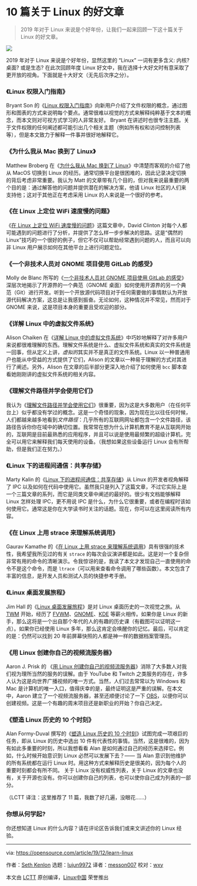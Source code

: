 [#]: collector: "lujun9972"
[#]: translator: "messon007"
[#]: reviewer: "wxy"
[#]: publisher: "wxy"
[#]: url: "https://linux.cn/article-12035-1.html"
[#]: subject: "10 articles to learn Linux your way"
[#]: via: "https://opensource.com/article/19/12/learn-linux"
[#]: author: "Seth Kenlon https://opensource.com/users/seth"

10 篇关于 Linux 的好文章
=======

> 2019 年对于 Linux 来说是个好年份，让我们一起来回顾一下这十篇关于 Linux 的好文章。

![](https://img.linux.net.cn/data/attachment/album/202003/25/115447rrjfuufccumf0oz6.jpg)

2019 年对于 Linux 来说是个好年份，显然这里的 “Linux” 一词有更多含义: 内核? 桌面? 或是生态? 在此次回顾年度 Linux 好文中，我在选择十大好文时有意采取了更开放的视角。下面就是十大好文（无先后次序之分）。

### 《Linux 权限入门指南》

Bryant Son 的《[Linux 权限入门指南][2]》向新用户介绍了文件权限的概念，通过图形和图表的方式来说明每个要点。通常很难以视觉的方式来解释纯粹基于文本的概念，而本文则对可视方式学习的人非常友好。 Bryant 在讲述时也很专注主题。关于文件权限的任何阐述都可能引出几个相关主题（例如所有权和访问控制列表等），但是本文致力于解释一件事并很好地解释它。

### 《为什么我从 Mac 换到了 Linux》

Matthew Broberg 在《[为什么我从 Mac 换到了 Linux][3]》中清楚而客观的介绍了他从 MacOS 切换到 Linux 的经历。通常切换平台是很困难的，因此记录决定切换的背后考虑非常重要。我认为 Matt 的文章带有几个目的，但对我来说最重要的两个目的是：通过解答他的问题并提供潜在的解决方案，他请 Linux 社区的人们来支持他；这对于其他正在考虑采用 Linux 的人来说是一个很好的参考。

### 《在 Linux 上定位 WiFi 速度慢的问题》

《[在 Linux 上定位 WiFi 速度慢的问题][4]》这篇文章中，David Clinton 对每个人都可能遇到的问题进行了分析，并提供了怎么样一步步解决的思路。这是“偶然的 Linux”技巧的一个很好的例子，但它不仅可以帮助经常遇到问题的人，而且可以向非 Linux 用户展示如何在其他平台上进行问题定位。

### 《一个非技术人员对 GNOME 项目使用 GitLab 的感受》

Molly de Blanc 所写的《[一个非技术人员对 GNOME 项目使用 GitLab 的感受][5]》深层次地揭示了开源界的一个典范（GNOME 桌面）如何使用开源界的另一个典范（Git）进行开发。听到一个开放源代码项目对于任何需要做的事情默认为开放源代码解决方案，这总是让我感到振奋。无论如何，这种情况并不常见，然而对于 GNOME 来说，这是项目本身的重要且受欢迎的部分。

### 《详解 Linux 中的虚拟文件系统》

Alison Chaiken 在《[详解 Linux 中的虚拟文件系统][6]》中巧妙地解释了对许多用户来说都很难理解的东西。理解文件系统是什么、虚拟文件系统和真实的文件系统是一回事，但从定义上讲，*虚拟的*其实并不是真正的文件系统。Linux 以一种普通用户也能从中受益的方式提供了它们，Alison 的文章以一种易于理解的方式对其进行了阐述。另外，Alison 在文章的后半部分更深入地介绍了如何使用 `bcc` 脚本查看她刚刚讲的虚拟文件系统的相关内容。

### 《理解文件路径并学会使用它们》

我认为《[理解文件路径并学会使用它们][7]》很重要，因为这是大多数用户（在任何平台上）似乎都没有学过的概念。这是一个奇怪的现象，因为现在比以往任何时候，人们都越来越多地看到*文件路徑*：几乎所有的互联网网址都包含一个文件路径，该路径告诉你你在域中的确切位置。我常常在想为什么计算机教育不是从互联网开始的，互联网是目前最熟悉的应用程序，并且可以说是使用最频繁的超级计算机，完全可以用它来解释我们每天使用的设备。（我想如果这些设备运行 Linux 会有所帮助，但是我们正在努力。）

### 《Linux 下的进程间通信：共享存储》

Marty Kalin 的《[Linux 下的进程间通信：共享存储][8]》从 Linux 的开发者视角解释了 IPC 以及如何在代码中使用它。虽然我只是列入了这篇文章，不过它实际上是一个三篇文章的系列，而它是同类文章中阐述的最好的。很少有文档能够解释 Linux 怎样处理 IPC，更不用说 IPC 是什么，为什么它很重要，或者在编程时该如何使用它。通常这是你在大学读书时关注的话题。现在，你可以在这里阅读所有内容。

### 《在 Linux 上用 strace 来理解系统调用》

Gaurav Kamathe 的《[在 Linux 上用 strace 来理解系统调用][9]》具有很强的技术性，我希望我所见过的有关 `strace` 的每次会议演讲都是如此。这是对一个复杂但非常有用的命令的清晰演示。令我惊讶的是，我读了本文才发现自己一直使用的命令不是这个命令，而是 `ltrace`（可以用来查看命令调用了哪些函数）。本文包含了丰富的信息，是开发人员和测试人员的快捷参考手册。

### 《Linux 桌面发展旅程》

Jim Hall 的《[Linux 桌面发展旅程][10]》是对 Linux 桌面历史的一次视觉之旅。从 [TWM][11] 开始，经历了 [FVWM][12]、[GNOME][13]、[KDE][14] 等薪火相传。如果你是 Linux 的新手，那么这将是一个出自那个年代的人的有趣的历史课（有截图可以证明这一点）。如果你已经使用 Linux 多年，那么这肯定会唤醒你的记忆。最后，可以肯定的是：仍然可以找到 20 年前屏幕快照的人都是神一样的数据档案管理员。

### 《用 Linux 创建你自己的视频流服务器》

Aaron J. Prisk 的 《[用 Linux 创建你自己的视频流服务器][15]》消除了大多数人对我们视为理所当然的服务的误解。由于 YouTube 和 Twitch 之类服务的存在，许多人认为这是向世界广播视频的唯一方式。当然，人们过去常常以为 Windows 和 Mac 是计算机的唯一入口，值得庆幸的是，最终证明这是严重的误解。在本文中，Aaron 建立了一个视频流服务器，甚至还顺便讨论了一下 [OBS][16]，以便你可以创建视频。这是一个有趣的周末项目还是新职业的开始？你自己决定。

### 《塑造 Linux 历史的 10 个时刻》

Alan Formy-Duval 撰写的《[塑造 Linux 历史的 10 个时刻][17]》试图完成一项艰巨的任务，即从 Linux 的历史中选出 10 件有代表性的事情。当然，这是很难的，因为有如此多重要的时刻，所以我想看看 Alan 是如何通过自己的经历来选择它。例如，什么时候开始意识到 Linux 必然可以发展下去？—— 当 Alan 意识到他维护的所有系统都在运行 Linux 时。用这种方式来解释历史是很美的，因为每个人的重要时刻都会有所不同。 关于 Linux 没有权威性列表，关于 Linux 的文章也没有，关于开源也没有。你可以创建你自己的列表，也可以使你自己成为列表的一部分。

（LCTT 译注：这里推荐了 11 篇，我数了好几遍，没眼花……）

### 你想从何学起?

你还想知道 Linux 的什么内容？请在评论区告诉我们或来文讲述你的 Linux 经验。

--------------------------------------------------------------------------------

via: https://opensource.com/article/19/12/learn-linux

作者：[Seth Kenlon][a]
选题：[lujun9972][b]
译者：[messon007](https://github.com/messon007)
校对：[wxy](https://github.com/wxy)

本文由 [LCTT](https://github.com/LCTT/TranslateProject) 原创编译，[Linux中国](https://linux.cn/) 荣誉推出

[a]: https://opensource.com/users/seth
[b]: https://github.com/lujun9972
[1]: https://opensource.com/sites/default/files/styles/image-full-size/public/lead-images/OSDC_Penguin_Image_520x292_12324207_0714_mm_v1a.png?itok=p7cWyQv9 "Penguins gathered together in the Artic"
[2]: https://linux.cn/article-11056-1.html
[3]: https://linux.cn/article-11586-1.html
[4]: http://opensource.com/article/19/4/troubleshooting-wifi-linux
[5]: https://linux.cn/article-11806-1.html
[6]: https://linux.cn/article-10884-1.html
[7]: https://opensource.com/article/19/8/understanding-file-paths-linux
[8]: https://linux.cn/article-10826-1.html
[9]: https://linux.cn/article-11545-1.html
[10]: https://opensource.com/article/19/8/how-linux-desktop-grown
[11]: https://github.com/freedesktop/twm
[12]: http://www.fvwm.org/
[13]: http://gnome.org
[14]: http://kde.org
[15]: https://opensource.com/article/19/1/basic-live-video-streaming-server
[16]: https://opensource.com/life/15/12/real-time-linux-video-editing-with-obs-studio
[17]: https://opensource.com/article/19/4/top-moments-linux-history
[18]: https://opensource.com/how-submit-article
